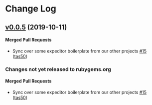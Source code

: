 # Change Log

<!-- latest_release 0.0.5 -->
## [v0.0.5](https://github.com/chef/chef-core/tree/v0.0.5) (2019-10-11)

#### Merged Pull Requests
- Sync over some expeditor boilerplate from our other projects [#15](https://github.com/chef/chef-core/pull/15) ([tas50](https://github.com/tas50))
<!-- latest_release -->

<!-- release_rollup since=0.0.3 -->
### Changes not yet released to rubygems.org

#### Merged Pull Requests
- Sync over some expeditor boilerplate from our other projects [#15](https://github.com/chef/chef-core/pull/15) ([tas50](https://github.com/tas50)) <!-- 0.0.5 -->
<!-- release_rollup -->

<!-- latest_stable_release -->
<!-- latest_stable_release -->